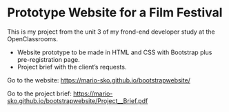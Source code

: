 # Prototype Website for a Film Festival 

This is my project from the unit 3 of my frond-end developer study at the OpenClassrooms.

- Website prototype to be made in HTML and CSS with Bootstrap plus pre-registration page.
- Project brief with the client’s requests.

Go to the website: https://mario-sko.github.io/bootstrapwebsite/

Go to the project brief: https://mario-sko.github.io/bootstrapwebsite/Project__Brief.pdf
